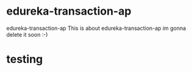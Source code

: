 # edureka-transaction-ap
edureka-transaction-ap
This is about edureka-transaction-ap
im gonna delete it soon :-)
# testing
